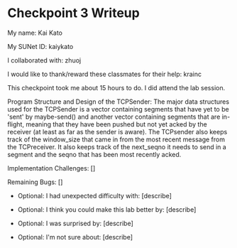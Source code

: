Checkpoint 3 Writeup
====================

My name: Kai Kato

My SUNet ID: kaiykato

I collaborated with: zhuoj

I would like to thank/reward these classmates for their help: krainc

This checkpoint took me about 15 hours to do. I did attend the lab session.

Program Structure and Design of the TCPSender:
The major data structures used for the TCPSender is a vector containing segments that have yet to be 'sent' by maybe-send() and another vector containing segments that are in-flight, meaning that they have been pushed but not yet acked by the receiver (at least as far as the sender is aware). The TCPsender also keeps track of the window_size that came in from the most recent message from the TCPreceiver. It also keeps track of the next_seqno it needs to send in a segment and the seqno that has been most recently acked. 

Implementation Challenges:
[]

Remaining Bugs:
[]

- Optional: I had unexpected difficulty with: [describe]

- Optional: I think you could make this lab better by: [describe]

- Optional: I was surprised by: [describe]

- Optional: I'm not sure about: [describe]
